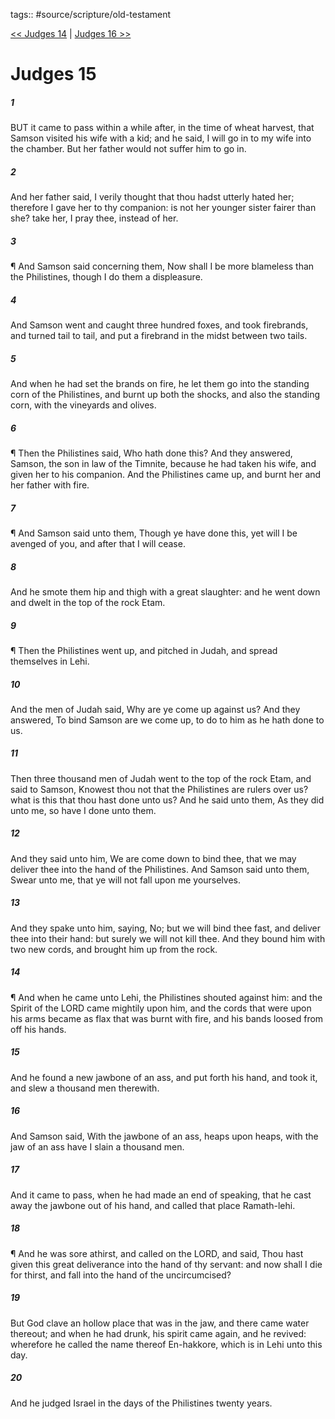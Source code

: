 tags:: #source/scripture/old-testament

[<< Judges 14](/Old_Testament/07_Judges/Judges_14.md) | [Judges 16 >>](/Old_Testament/07_Judges/Judges_16.md)

# Judges 15

##### 1

BUT it came to pass within a while after, in the time of wheat harvest, that Samson visited his wife with a kid; and he said, I will go in to my wife into the chamber. But her father would not suffer him to go in.

##### 2

And her father said, I verily thought that thou hadst utterly hated her; therefore I gave her to thy companion: is not her younger sister fairer than she? take her, I pray thee, instead of her.

##### 3

¶ And Samson said concerning them, Now shall I be more blameless than the Philistines, though I do them a displeasure.

##### 4

And Samson went and caught three hundred foxes, and took firebrands, and turned tail to tail, and put a firebrand in the midst between two tails.

##### 5

And when he had set the brands on fire, he let them go into the standing corn of the Philistines, and burnt up both the shocks, and also the standing corn, with the vineyards and olives.

##### 6

¶ Then the Philistines said, Who hath done this? And they answered, Samson, the son in law of the Timnite, because he had taken his wife, and given her to his companion. And the Philistines came up, and burnt her and her father with fire.

##### 7

¶ And Samson said unto them, Though ye have done this, yet will I be avenged of you, and after that I will cease.

##### 8

And he smote them hip and thigh with a great slaughter: and he went down and dwelt in the top of the rock Etam.

##### 9

¶ Then the Philistines went up, and pitched in Judah, and spread themselves in Lehi.

##### 10

And the men of Judah said, Why are ye come up against us? And they answered, To bind Samson are we come up, to do to him as he hath done to us.

##### 11

Then three thousand men of Judah went to the top of the rock Etam, and said to Samson, Knowest thou not that the Philistines are rulers over us? what is this that thou hast done unto us? And he said unto them, As they did unto me, so have I done unto them.

##### 12

And they said unto him, We are come down to bind thee, that we may deliver thee into the hand of the Philistines. And Samson said unto them, Swear unto me, that ye will not fall upon me yourselves.

##### 13

And they spake unto him, saying, No; but we will bind thee fast, and deliver thee into their hand: but surely we will not kill thee. And they bound him with two new cords, and brought him up from the rock.

##### 14

¶ And when he came unto Lehi, the Philistines shouted against him: and the Spirit of the LORD came mightily upon him, and the cords that were upon his arms became as flax that was burnt with fire, and his bands loosed from off his hands.

##### 15

And he found a new jawbone of an ass, and put forth his hand, and took it, and slew a thousand men therewith.

##### 16

And Samson said, With the jawbone of an ass, heaps upon heaps, with the jaw of an ass have I slain a thousand men.

##### 17

And it came to pass, when he had made an end of speaking, that he cast away the jawbone out of his hand, and called that place Ramath-lehi.

##### 18

¶ And he was sore athirst, and called on the LORD, and said, Thou hast given this great deliverance into the hand of thy servant: and now shall I die for thirst, and fall into the hand of the uncircumcised?

##### 19

But God clave an hollow place that was in the jaw, and there came water thereout; and when he had drunk, his spirit came again, and he revived: wherefore he called the name thereof En-hakkore, which is in Lehi unto this day.

##### 20

And he judged Israel in the days of the Philistines twenty years.
